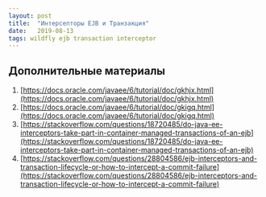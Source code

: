 ```yaml
---
layout: post
title:  "Интерсепторы EJB и Транзакция"
date:   2019-08-13
tags: wildfly ejb transaction interceptor
---
```


## Дополнительные материалы
1. [https://docs.oracle.com/javaee/6/tutorial/doc/gkhjx.html](https://docs.oracle.com/javaee/6/tutorial/doc/gkhjx.html)
2. [https://docs.oracle.com/javaee/6/tutorial/doc/gkigq.html](https://docs.oracle.com/javaee/6/tutorial/doc/gkigq.html)
3. [https://stackoverflow.com/questions/18720485/do-java-ee-interceptors-take-part-in-container-managed-transactions-of-an-ejb](https://stackoverflow.com/questions/18720485/do-java-ee-interceptors-take-part-in-container-managed-transactions-of-an-ejb)
4. [https://stackoverflow.com/questions/28804586/ejb-interceptors-and-transaction-lifecycle-or-how-to-intercept-a-commit-failure](https://stackoverflow.com/questions/28804586/ejb-interceptors-and-transaction-lifecycle-or-how-to-intercept-a-commit-failure)